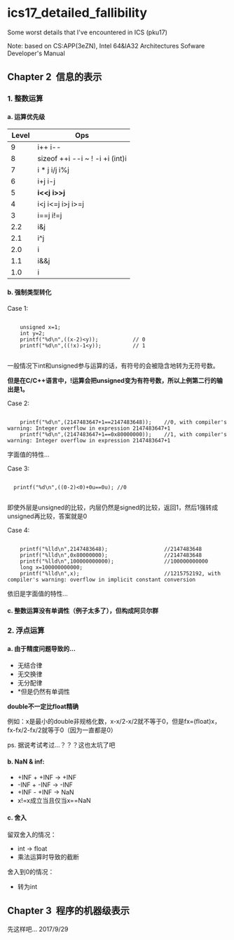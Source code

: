 # ics17_detailed_fallibility
Some worst details that I've encountered in ICS (pku17)

Note: based on CS:APP(3eZN), Intel 64&IA32 Architectures Sofware Developer's Manual

## Chapter 2  信息的表示

### 1. 整数运算

#### a. 运算优先级

| Level     |  Ops                                   |
|-----------|----------------------------------------|
| 9         | i++  i--                               |
| 8         | sizeof  ++i  --i  ~  !  -i  +i  (int)i |
| 7         | i * j  i/j  i%j                          |
| 6         | i+j  i-j                               |
| 5         | **i<<j**  **i>>j**                             |
| 4         | i<j  i<=j  i>j  i>=j                   |
| 3         | i==j  i!=j                             |
| 2.2       | i&j                                    |
| 2.1       | i^j                                    |
| 2.0       | i|j                                    |
| 1.1       | i&&j                                   |
| 1.0       | i||j                                   |


#### b. 强制类型转化

Case 1: 

```

	unsigned x=1;
	int y=2;
	printf("%d\n",((x-2)<y));           // 0
	printf("%d\n",((!x)-1<y));          // 1
	
```

一般情况下int和unsigned参与运算的话，有符号的会被隐含地转为无符号数。

**但是在C/C++语言中，!运算会把unsigned变为有符号数，所以上例第二行的输出是1。**


Case 2:

```

	printf("%d\n",(2147483647+1==2147483648));    //0, with compiler's warning: Integer overflow in expression 2147483647+1
	printf("%d\n",(2147483647+1==0x80000000));    //1, with compiler's warning: Integer overflow in expression 2147483647+1
```

字面值的特性...


Case 3:

```

  printf("%d\n",((0-2)<0)+0u==0u); //0
  
```

即使外层是unsigned的比较，内层仍然是signed的比较，返回1，然后1强转成unsigned再比较，答案就是0


Case 4:

```

	printf("%lld\n",2147483648);                  //2147483648
	printf("%lld\n",0x80000000);                  //2147483648
  	printf("%lld\n",100000000000);                //100000000000
	long x=100000000000;
	printf("%lld\n",x);                           //1215752192, with compiler's warning: overflow in implicit constant conversion

```

依旧是字面值的特性...


#### c. 整数运算没有单调性（例子太多了），但构成阿贝尔群

### 2. 浮点运算

#### a. 由于精度问题导致的...

* 无结合律
* 无交换律
* 无分配律
* *但是仍然有单调性


**double不一定比float精确**

  例如：x是最小的double非规格化数，x-x/2-x/2就不等于0，但是fx=(float)x，fx-fx/2-fx/2就等于0（因为一直都是0）
  
  ps. 据说考试考过...？？？这也太坑了吧


#### b. NaN & inf:

* +INF + +INF -> +INF
* -INF + -INF -> -INF
* +INF - +INF -> NaN
* x!=x成立当且仅当x==NaN


#### c. 舍入

留双舍入的情况：

* int -> float
* 乘法运算时导致的截断


舍入到0的情况：
* 转为int


## Chapter 3  程序的机器级表示

先这样吧... 2017/9/29
